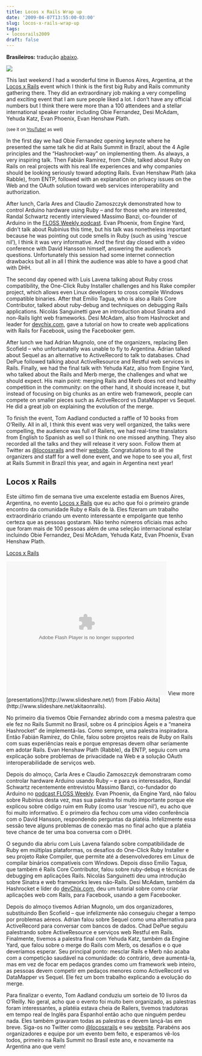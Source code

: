 ```yaml
---
title: Locos x Rails Wrap up
date: '2009-04-07T13:55:00-03:00'
slug: locos-x-rails-wrap-up
tags:
- locosrails2009
draft: false
---
```


 **Brasileiros:** tradução [abaixo](/2009/04/07/locos-x-rails-wrap-up#locosxrails_pt_br).

[![](http://s3.amazonaws.com/akitaonrails/assets/2009/4/7/logo-locosxrails_original.png)](http://www.locosxrails.com)

This last weekend I had a wonderful time in Buenos Aires, Argentina, at the [Locos x Rails](http://locosxrails.com) event which I think is the first big Ruby and Rails community gathering there. They did an extraordinary job making a very compelling and exciting event that I am sure people liked a lot. I don’t have any official numbers but I think there were more than a 100 attendees and a stellar international speaker roster including Obie Fernandez, Desi McAdam, Yehuda Katz, Evan Phoenix, Evan Henshaw Plath.

<script type="text/javascript">
    jwplayer('playerJYcQgeMyOwiq').setup({
        file: 'https://s3.amazonaws.com/videos-akitaonrails/Akitaonrails-LocosXRails760.flv',
        title: 'Locos x Rails (2009)',
        width: '100%',
        aspectratio: '4:3',
        fallback: 'false'
    });
</script>

<small>(see it on <a href="http://www.youtube.com/watch?v=14VPW7PucqQ&feature=player_embedded">YouTube!</a> as well)</small>


In the first day we had Obie Fernandez opening keynote where he presented the same talk he did at Rails Summit in Brazil, about the 4 Agile principles and the “Hashrocket-way” on implementing them. As always, a very inspiring talk. Then Fabián Ramírez, from Chile, talked about Ruby on Rails on real projects with his real life experiences and why companies should be looking seriously toward adopting Rails. Evan Henshaw Plath (aka Rabble), from ENTP, followed with an explanation on privacy issues on the Web and the OAuth solution toward web services interoperability and authorization.

After lunch, Carla Ares and Claudio Zamoszczyk demonstrated how to control Arduino hardware using Ruby – and for those who are interested, Randal Schwartz recently interviewed Massimo Banzi, co-founder of Arduino in the [FLOSS Weekly podcast](http://twit.tv/floss61). Evan Phoenix, from Engine Yard, didn’t talk about Rubinius this time, but his talk was nonetheless important because he was pointing out code smells in Ruby (such as using ‘rescue nil’), I think it was very informative. And the first day closed with a video conference with David Hansson himself, answering the audience’s questions. Unfortunately this session had some internet connection drawbacks but all in all I think the audience was able to have a good chat with DHH.

The second day opened with Luis Lavena talking about Ruby cross compatibility, the One-Click Ruby Installer challenges and his Rake compiler project, which allows even Linux developers to cross compile Windows compatible binaries. After that Emilio Tagua, who is also a Rails Core Contributor, talked about ruby-debug and techniques on debugging Rails applications. Nicolás Sanguinetti gave an introduction about Sinatra and non-Rails light web frameworks. Desi McAdam, also from Hashrocket and leader for [devchix.com](http://www.devchix.com/), gave a tutorial on how to create web applications with Rails for Facebook, using the Facebooker gem.

After lunch we had Adrian Mugnolo, one of the organizers, replacing Ben Scofield – who unfortunatelly was unable to fly to Argentina. Adrian talked about Sequel as an alternative to ActiveRecord to talk to databases. Chad DePue followed talking about ActiveResource and Restful web services in Rails. Finally, we had the final talk with Yehuda Katz, also from Engine Yard, who talked about the Rails and Merb merge, the challenges and what we should expect. His main point: merging Rails and Merb does not end healthy competition in the community: on the other hand, it should increase it, but instead of focusing on big chunks as an entire web framework, people can compete on smaller pieces such as ActiveRecord vs DataMapper vs Sequel. He did a great job on explaining the evolution of the merge.

To finish the event, Tom Aadland conducted a raffle of 10 books from O’Reilly. All in all, I think this event was very well organized, the talks were compelling, the audience was full of Railers, we had real-time translators from English to Spanish as well so I think no one missed anything. They also recorded all the talks and they will release it very soon. Follow them at Twitter as [@locosxrails](http://twitter.com/locosxrails) and their [website](http://locosxrails.com). Congratulations to all the organizers and staff for a well done event, and we hope to see you all, first at Rails Summit in Brazil this year, and again in Argentina next year!

## Locos x Rails

Este último fim de semana tive uma excelente estadia em Buenos Aires, Argentina, no evento [Locos x Rails](http://locosxrails.com) que eu acho que foi o primeiro grande encontro da comunidade Ruby e Rails de lá. Eles fizeram um trabalho extraordinário criando um evento interessante e empolgante que tenho certeza que as pessoas gostaram. Não tenho números oficiais mas acho que foram mais de 100 pessoas além de uma seleção internacional estelar incluindo Obie Fernandez, Desi McAdam, Yehuda Katz, Evan Phoenix, Evan Henshaw Plath.

[Locos x Rails](http://www.slideshare.net/akitaonrails/locos-x-rails?type=presentation "Locos x Rails")<object style="margin:0px" width="425" height="355"><param name="movie" value="http://static.slidesharecdn.com/swf/ssplayer2.swf?doc=locos-090407161915-phpapp02&stripped_title=locos-x-rails">
<param name="allowFullScreen" value="true">
<param name="allowScriptAccess" value="always">
<embed src="http://static.slidesharecdn.com/swf/ssplayer2.swf?doc=locos-090407161915-phpapp02&stripped_title=locos-x-rails" type="application/x-shockwave-flash" allowscriptaccess="always" allowfullscreen="true" width="425" height="355"></embed></object>
View more [presentations](http://www.slideshare.net/) from [Fabio Akita](http://www.slideshare.net/akitaonrails).

No primeiro dia tivemos Obie Fernandez abrindo com a mesma palestra que ele fez no Rails Summit no Brasil, sobre os 4 princípios Ágeis e a “maneira Hashrocket” de implementá-las. Como sempre, uma palestra inspiradora. Então Fabián Ramírez, do Chile, falou sobre projetos reais de Ruby on Rails com suas experiências reais e porque empresas devem olhar seriamente em adotar Rails. Evan Henshaw Plath (Rabble), da ENTP, seguiu com uma explicação sobre problemas de privacidade na Web e a solução OAuth interoperabilidade de serviços web.

Depois do almoço, Carla Ares e Claudio Zamoszczyk demonstraram como controlar hardware Arduino usando Ruby – e para os interessados, Randal Schwartz recentemente entrevistou Massimo Banzi, co-fundador do Arduino no [podcast FLOSS Weekly](http://twit.tv/floss61). Evan Phoenix, da Engine Yard, não falou sobre Rubinius desta vez, mas sua palestra foi muito importante porque ele explicou sobre código ruim em Ruby (como usar ‘rescue nil’), eu acho que foi muito informativo. E o primeiro dia fechou com uma vídeo conferência com o David Hansson, respondendo perguntas da platéia. Infelizmente essa sessão teve alguns problemas de conexão mas no final acho que a platéia teve chance de ter uma boa conversa com o DHH.

O segundo dia abriu com Luis Lavena falando sobre compatibilidade de Ruby em múltiplas plataformas, os desafios do One-Click Ruby Installer e seu projeto Rake Compiler, que permite até a desenvolvedores em Linux de compilar binários compatíveis com Windows. Depois disso Emilio Tagua, que também é Rails Core Contributor, falou sobre ruby-debug e técnicas de debugging em aplicações Rails. Nicolás Sanguinetti deu uma introdução sobre Sinatra e web frameworks leves não-Rails. Desi McAdam, também da Hashrocket e líder do [devChix.com](http://www.devchix.com/), deu um tutorial sobre como criar aplicações web com Rails, para Facebook, usando a gem Facebooker.

Depois do almoço tivemos Adrian Mugnolo, um dos organizadores, substituindo Ben Scofield – que infelizmente não conseguiu chegar a tempo por problemas aéreos. Adrian falou sobre Sequel como uma alternativa para ActiveRecord para conversar com bancos de dados. Chad DePue seguiu palestrando sobre ActiveResource e serviços web Restful em Rails. Finalmente, tivemos a palestra final com Yehuda Katz, também da Engine Yard, que falou sobre o merge do Rails com Merb, os desafios e o que deveríamos esperar. Seu principal ponto: mesclar Rails e Merb não acaba com a competição saudável na comunidade: do contrário, deve aumentá-la, mas em vez de focar em pedaços grandes como um framework web inteiro, as pessoas devem competir em pedaços menores como ActiveRecord vs DataMapper vs Sequel. Ele fez um bom trabalho explicando a evolução do merge.

Para finalizar o evento, Tom Aadland conduziu um sorteio de 10 livros da O’Reilly. No geral, acho que o evento foi muito bem organizado, as palestras foram interessantes, a platéia estava cheia de Railers, tivemos tradutoras em tempo real de Inglês para Espanhol então acho que ninguém perdeu nada. Eles também gravaram todas as palestras e devem lançá-las em breve. Siga-os no Twitter como [@locosxrails](http://twitter.com/locosxrails) e seu [website](http://locosxrails.com). Parabéns aos organizadores e equipe por um evento bem feito, e esperamos vê-los todos, primeiro na Rails Summit no Brasil este ano, e novamente na Argentina ano que vem!

